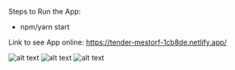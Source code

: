 Steps to Run the App:

- npm/yarn start

Link to see App online: https://tender-mestorf-1cb8de.netlify.app/

![alt text](https://i.imgur.com/qjk3LAy.png)
![alt text](https://i.imgur.com/8kVU4Rm.png)
![alt text](https://i.imgur.com/5d2Kc0O.png)
